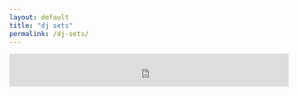 ```yaml
---
layout: default
title: "dj sets"
permalink: /dj-sets/
---
```


<iframe width="100%" height="60" src="https://www.mixcloud.com/widget/iframe/?hide_cover=1&mini=1&feed=%2Fparanoia_dj%2Fkeep-moving%2F" frameborder="0" ></iframe>
